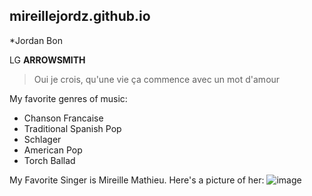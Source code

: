 ## mireillejordz.github.io
*Jordan Bon

LG **ARROWSMITH**
>Oui je crois, qu'une vie ça commence avec un mot d'amour

My favorite genres of music:
- Chanson Francaise
- Traditional Spanish Pop
- Schlager 
- American Pop
- Torch Ballad

My Favorite Singer is Mireille Mathieu.
Here's a picture of her:
![image](https://user-images.githubusercontent.com/122245125/211964766-4f199e1e-d14c-4c16-b6e9-967b7ea6d57a.png)
